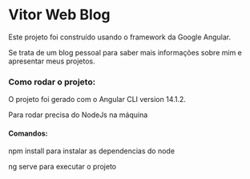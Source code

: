 # Vitor Web Blog

Este projeto foi construído usando o framework da Google Angular.

Se trata de um blog pessoal para saber mais informações sobre mim e apresentar meus projetos.


### Como rodar o projeto:

O projeto foi gerado com o Angular CLI version 14.1.2.

Para rodar precisa do NodeJs na máquina

#### Comandos:
npm install para instalar as dependencias do node

ng serve para executar o projeto
